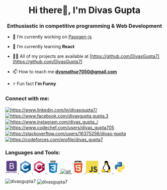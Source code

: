 <h1 align="center">Hi there👋, I'm Divas Gupta</h1>
<h3 align="center"> Enthusiastic in competitive programming & Web Development</h3>

- 🔭 I’m currently working on [Passgen-js](https://github.com/hnccbits/passgen-js.git)

- 🌱 I’m currently learning **React**

- 👨‍💻 All of my projects are available at [https://github.com/DivasGupta7](https://github.com/DivasGupta7)

- 📫 How to reach me **dvsmathur7050@gmail.com**

- ⚡ Fun fact **I'm Funny**

<h3 align="left">Connect with me:</h3>
<p align="left">
<a href="https://linkedin.com/in/https://www.linkedin.com/in/divasgupta7/" target="blank"><img align="center" src="https://raw.githubusercontent.com/rahuldkjain/github-profile-readme-generator/master/src/images/icons/Social/linked-in-alt.svg" alt="https://www.linkedin.com/in/divasgupta7/" height="30" width="40" /></a>
<a href="https://fb.com/https://www.facebook.com/divasgupta.gupta.3" target="blank"><img align="center" src="https://raw.githubusercontent.com/rahuldkjain/github-profile-readme-generator/master/src/images/icons/Social/facebook.svg" alt="https://www.facebook.com/divasgupta.gupta.3" height="30" width="40" /></a>
<a href="https://instagram.com/https://www.instagram.com/divas_gupta_/" target="blank"><img align="center" src="https://raw.githubusercontent.com/rahuldkjain/github-profile-readme-generator/master/src/images/icons/Social/instagram.svg" alt="https://www.instagram.com/divas_gupta_/" height="30" width="40" /></a>
<a href="https://www.codechef.com/users/https://www.codechef.com/users/divas_gupta705" target="blank"><img align="center" src="https://cdn.jsdelivr.net/npm/simple-icons@3.1.0/icons/codechef.svg" alt="https://www.codechef.com/users/divas_gupta705" height="30" width="40" /></a>
<a href="https://www.hackerrank.com/https://stackoverflow.com/users/16375256/divas-gupta" target="blank"><img align="center" src="https://raw.githubusercontent.com/rahuldkjain/github-profile-readme-generator/master/src/images/icons/Social/hackerrank.svg" alt="https://stackoverflow.com/users/16375256/divas-gupta" height="30" width="40" /></a>
<a href="https://codeforces.com/profile/https://codeforces.com/profile/divas_gupta7" target="blank"><img align="center" src="https://cdn.jsdelivr.net/npm/simple-icons@3.0.1/icons/codeforces.svg" alt="https://codeforces.com/profile/divas_gupta7" height="30" width="40" /></a>
</p>

<h3 align="left">Languages and Tools:</h3>
<p align="left"> <a href="https://getbootstrap.com" target="_blank"> <img src="https://raw.githubusercontent.com/devicons/devicon/master/icons/bootstrap/bootstrap-plain-wordmark.svg" alt="bootstrap" width="40" height="40"/> </a> <a href="https://www.cprogramming.com/" target="_blank"> <img src="https://raw.githubusercontent.com/devicons/devicon/master/icons/c/c-original.svg" alt="c" width="40" height="40"/> </a> <a href="https://www.w3schools.com/cpp/" target="_blank"> <img src="https://raw.githubusercontent.com/devicons/devicon/master/icons/cplusplus/cplusplus-original.svg" alt="cplusplus" width="40" height="40"/> </a> <a href="https://www.w3schools.com/css/" target="_blank"> <img src="https://raw.githubusercontent.com/devicons/devicon/master/icons/css3/css3-original-wordmark.svg" alt="css3" width="40" height="40"/> </a> <a href="https://git-scm.com/" target="_blank"> <img src="https://www.vectorlogo.zone/logos/git-scm/git-scm-icon.svg" alt="git" width="40" height="40"/> </a> <a href="https://www.w3.org/html/" target="_blank"> <img src="https://raw.githubusercontent.com/devicons/devicon/master/icons/html5/html5-original-wordmark.svg" alt="html5" width="40" height="40"/> </a> <a href="https://developer.mozilla.org/en-US/docs/Web/JavaScript" target="_blank"> <img src="https://raw.githubusercontent.com/devicons/devicon/master/icons/javascript/javascript-original.svg" alt="javascript" width="40" height="40"/> </a> <a href="https://www.linux.org/" target="_blank"> <img src="https://raw.githubusercontent.com/devicons/devicon/master/icons/linux/linux-original.svg" alt="linux" width="40" height="40"/> </a> <a href="https://www.python.org" target="_blank"> <img src="https://raw.githubusercontent.com/devicons/devicon/master/icons/python/python-original.svg" alt="python" width="40" height="40"/> </a> </p>

<p><img align="left" src="https://github-readme-stats.vercel.app/api/top-langs?username=divasgupta7&show_icons=true&locale=en&layout=compact" alt="divasgupta7" /></p>

<p>&nbsp;<img align="center" src="https://github-readme-stats.vercel.app/api?username=divasgupta7&show_icons=true&locale=en" alt="divasgupta7" /></p>

